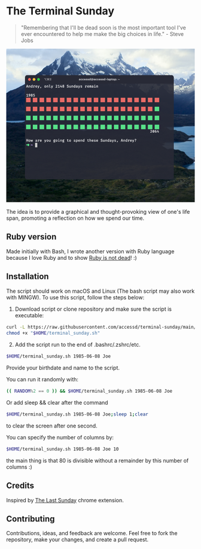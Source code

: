 # The Terminal Sunday

> "Remembering that I'll be dead soon is the most important tool I've ever encountered to help me make the big choices in life." - Steve Jobs

![ScreenShot](https://raw.githubusercontent.com/accessd/terminal-sunday/master/img/screenshot.png)

The idea is to provide a graphical and thought-provoking view of one's life span, promoting a reflection on how we spend our time.

## Ruby version

Made initially with Bash, I wrote another version with Ruby language because I love Ruby and to show [Ruby is not dead](https://isrubydead.com/)! :)

## Installation

The script should work on macOS and Linux (The bash script may also work with MINGW).
To use this script, follow the steps below:

1. Download script or clone repository and make sure the script is executable:

```bash
curl -L https://raw.githubusercontent.com/accessd/terminal-sunday/main/terminal_sunday.sh -o "$HOME/terminal_sunday.sh"
chmod +x "$HOME/terminal_sunday.sh"
```

2. Add the script run to the end of .bashrc/.zshrc/etc.

```bash
$HOME/terminal_sunday.sh 1985-06-08 Joe
```

Provide your birthdate and name to the script.

You can run it randomly with:

```bash
(( RANDOM%2 == 0 )) && $HOME/terminal_sunday.sh 1985-06-08 Joe
```

Or add sleep && clear after the command

```bash
$HOME/terminal_sunday.sh 1985-06-08 Joe;sleep 1;clear
```

to clear the screen after one second.

You can specify the number of columns by:

```bash
$HOME/terminal_sunday.sh 1985-06-08 Joe 10
```

the main thing is that 80 is divisible without a remainder by this number of columns :)

## Credits

Inspired by [The Last Sunday](https://chromewebstore.google.com/detail/the-last-sunday-reminder/aiojhapcgfgmiacbbjfgedhlcchmpelh?pli=1) chrome extension.

## Contributing

Contributions, ideas, and feedback are welcome. Feel free to fork the repository, make your changes, and create a pull request.
